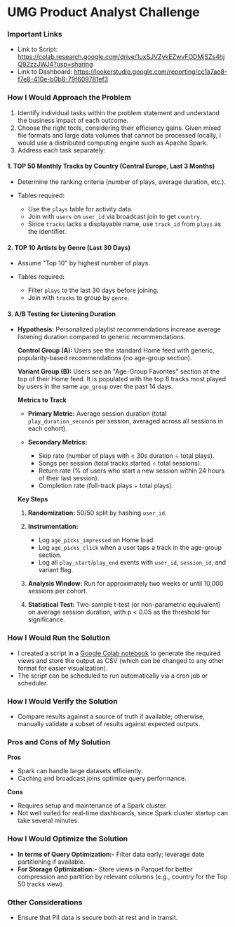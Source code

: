 # UMG Product Analyst Challenge

### Important Links
* Link to Script: https://colab.research.google.com/drive/1uxSJVZykEZwvFODMjSZs4hjQ92zzJWJ4?usp=sharing
* Link to Dashboard: https://lookerstudio.google.com/reporting/cc1a7ae8-f7e8-410e-b0b8-79f609781ef3

### How I Would Approach the Problem

1. Identify individual tasks within the problem statement and understand the business impact of each outcome.
2. Choose the right tools, considering their efficiency gains. Given mixed file formats and large data volumes that cannot be processed locally, I would use a distributed computing engine such as Apache Spark.
3. Address each task separately:

#### 1. TOP 50 Monthly Tracks by Country (Central Europe, Last 3 Months)

* Determine the ranking criteria (number of plays, average duration, etc.).
* Tables required:

  * Use the `plays` table for activity data.
  * Join with `users` on `user_id` via broadcast join to get `country`.
  * Since `tracks` lacks a displayable name, use `track_id` from `plays` as the identifier.

#### 2. TOP 10 Artists by Genre (Last 30 Days)

* Assume "Top 10" by highest number of plays.
* Tables required:

  * Filter `plays` to the last 30 days before joining.
  * Join with `tracks` to group by `genre`.

#### 3. A/B Testing for Listening Duration

* **Hypothesis:** Personalized playlist recommendations increase average listening duration compared to generic recommendations.

  **Control Group (A):**
  Users see the standard Home feed with generic, popularity-based recommendations (no age-group section).

  **Variant Group (B):**
  Users see an "Age-Group Favorites" section at the top of their Home feed. It is populated with the top 8 tracks most played by users in the same `age_group` over the past 14 days.

  **Metrics to Track**

  * **Primary Metric:** Average session duration (total `play_duration_seconds` per session, averaged across all sessions in each cohort).
  * **Secondary Metrics:**

    * Skip rate (number of plays with < 30s duration ÷ total plays).
    * Songs per session (total tracks started ÷ total sessions).
    * Return rate (% of users who start a new session within 24 hours of their last session).
    * Completion rate (full-track plays ÷ total plays).

  **Key Steps**

  1. **Randomization:** 50/50 split by hashing `user_id`.
  2. **Instrumentation:**

     * Log `age_picks_impressed` on Home load.
     * Log `age_picks_click` when a user taps a track in the age-group section.
     * Log all `play_start`/`play_end` events with `user_id`, `session_id`, and variant flag.
  3. **Analysis Window:** Run for approximately two weeks or until 10,000 sessions per cohort.
  4. **Statistical Test:** Two-sample t-test (or non-parametric equivalent) on average session duration, with p < 0.05 as the threshold for significance.

### How I Would Run the Solution

* I created a script in a [Google Colab notebook](https://colab.research.google.com/drive/1uxSJVZykEZwvFODMjSZs4hjQ92zzJWJ4?usp=sharing) to generate the required views and store the output as CSV (which can be changed to any other format for easier visualization).
* The script can be scheduled to run automatically via a cron job or scheduler.

### How I Would Verify the Solution

* Compare results against a source of truth if available; otherwise, manually validate a subset of results against expected outputs.

### Pros and Cons of My Solution

**Pros**

* Spark can handle large datasets efficiently.
* Caching and broadcast joins optimize query performance.

**Cons**

* Requires setup and maintenance of a Spark cluster.
* Not well suited for real-time dashboards, since Spark cluster startup can take several minutes.

### How I Would Optimize the Solution

* **In terms of Query Optimization:-** Filter data early; leverage date partitioning if available.
* **For Storage Optimization:-** Store views in Parquet for better compression and partition by relevant columns (e.g., country for the Top 50 tracks view).

### Other Considerations

* Ensure that PII data is secure both at rest and in transit.
